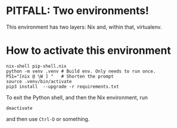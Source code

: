 # PITFALL: Two environments!

This environment has two layers:
Nix and, within that, virtualenv.


# How to activate this environment

```
nix-shell pip-shell.nix
python -m venv .venv # Build env. Only needs to run once.
PS1="[nix @ \W ] "   # Shorten the prompt
source .venv/bin/activate
pip3 install  --upgrade -r requirements.txt

```

To exit the Python shell, and then the Nix environment, run

```
deactivate

```
and then use `Ctrl-D` or something.
